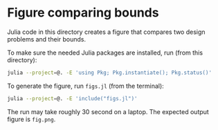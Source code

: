 # Figure comparing bounds

Julia code in this directory creates a figure
that compares two design problems and their bounds.

To make sure the needed Julia packages are installed, run (from this directory):

```bash
julia --project=@. -E 'using Pkg; Pkg.instantiate(); Pkg.status()'
```

To generate the figure, run `figs.jl` (from the terminal):
```bash
julia --project=@. -E 'include("figs.jl")'
```
The run may take roughly 30 second on a laptop.
The expected output figure is `fig.png`.
